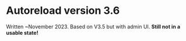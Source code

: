 # Autoreload version 3.6

Written ~November 2023. Based on V3.5 but with admin UI.
**Still not in a usable state!**
